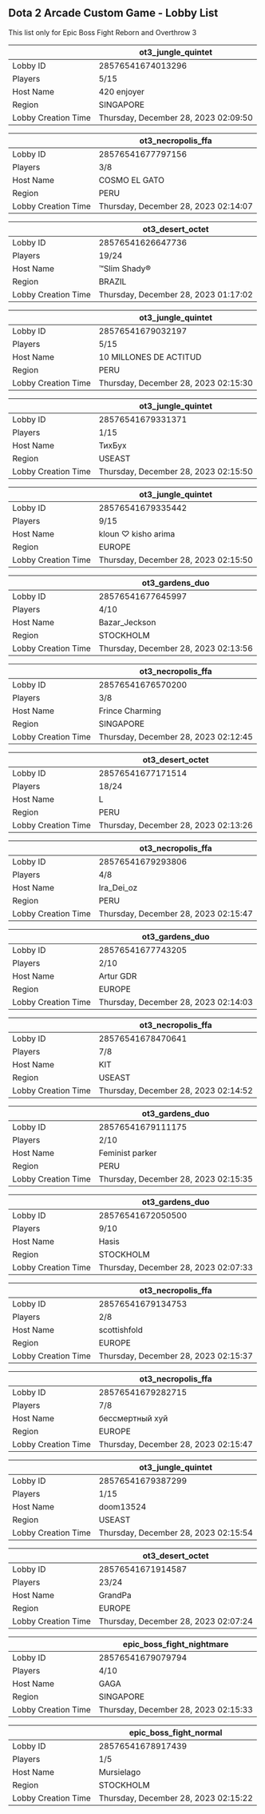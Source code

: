 ## Dota 2 Arcade Custom Game - Lobby List

This list only for Epic Boss Fight Reborn and Overthrow 3

|  | ot3_jungle_quintet |
| ------ | ------ |
| Lobby ID | 28576541674013296 |
| Players | 5/15 |
| Host Name | 420 enjoyer |
| Region | SINGAPORE |
| Lobby Creation Time | Thursday, December 28, 2023 02:09:50 |


|  | ot3_necropolis_ffa |
| ------ | ------ |
| Lobby ID | 28576541677797156 |
| Players | 3/8 |
| Host Name | COSMO EL GATO |
| Region | PERU |
| Lobby Creation Time | Thursday, December 28, 2023 02:14:07 |


|  | ot3_desert_octet |
| ------ | ------ |
| Lobby ID | 28576541626647736 |
| Players | 19/24 |
| Host Name | ™Slim Shady® |
| Region | BRAZIL |
| Lobby Creation Time | Thursday, December 28, 2023 01:17:02 |


|  | ot3_jungle_quintet |
| ------ | ------ |
| Lobby ID | 28576541679032197 |
| Players | 5/15 |
| Host Name | 10 MILLONES DE ACTITUD |
| Region | PERU |
| Lobby Creation Time | Thursday, December 28, 2023 02:15:30 |


|  | ot3_jungle_quintet |
| ------ | ------ |
| Lobby ID | 28576541679331371 |
| Players | 1/15 |
| Host Name | ТихБух |
| Region | USEAST |
| Lobby Creation Time | Thursday, December 28, 2023 02:15:50 |


|  | ot3_jungle_quintet |
| ------ | ------ |
| Lobby ID | 28576541679335442 |
| Players | 9/15 |
| Host Name | kloun ♡ kisho arima |
| Region | EUROPE |
| Lobby Creation Time | Thursday, December 28, 2023 02:15:50 |


|  | ot3_gardens_duo |
| ------ | ------ |
| Lobby ID | 28576541677645997 |
| Players | 4/10 |
| Host Name | Bazar_Jeckson |
| Region | STOCKHOLM |
| Lobby Creation Time | Thursday, December 28, 2023 02:13:56 |


|  | ot3_necropolis_ffa |
| ------ | ------ |
| Lobby ID | 28576541676570200 |
| Players | 3/8 |
| Host Name | Frince Charming |
| Region | SINGAPORE |
| Lobby Creation Time | Thursday, December 28, 2023 02:12:45 |


|  | ot3_desert_octet |
| ------ | ------ |
| Lobby ID | 28576541677171514 |
| Players | 18/24 |
| Host Name | L |
| Region | PERU |
| Lobby Creation Time | Thursday, December 28, 2023 02:13:26 |


|  | ot3_necropolis_ffa |
| ------ | ------ |
| Lobby ID | 28576541679293806 |
| Players | 4/8 |
| Host Name | Ira_Dei_oz |
| Region | PERU |
| Lobby Creation Time | Thursday, December 28, 2023 02:15:47 |


|  | ot3_gardens_duo |
| ------ | ------ |
| Lobby ID | 28576541677743205 |
| Players | 2/10 |
| Host Name | Artur GDR |
| Region | EUROPE |
| Lobby Creation Time | Thursday, December 28, 2023 02:14:03 |


|  | ot3_necropolis_ffa |
| ------ | ------ |
| Lobby ID | 28576541678470641 |
| Players | 7/8 |
| Host Name | KIT |
| Region | USEAST |
| Lobby Creation Time | Thursday, December 28, 2023 02:14:52 |


|  | ot3_gardens_duo |
| ------ | ------ |
| Lobby ID | 28576541679111175 |
| Players | 2/10 |
| Host Name | Feminist parker |
| Region | PERU |
| Lobby Creation Time | Thursday, December 28, 2023 02:15:35 |


|  | ot3_gardens_duo |
| ------ | ------ |
| Lobby ID | 28576541672050500 |
| Players | 9/10 |
| Host Name | Hasis |
| Region | STOCKHOLM |
| Lobby Creation Time | Thursday, December 28, 2023 02:07:33 |


|  | ot3_necropolis_ffa |
| ------ | ------ |
| Lobby ID | 28576541679134753 |
| Players | 2/8 |
| Host Name | scottishfold |
| Region | EUROPE |
| Lobby Creation Time | Thursday, December 28, 2023 02:15:37 |


|  | ot3_necropolis_ffa |
| ------ | ------ |
| Lobby ID | 28576541679282715 |
| Players | 7/8 |
| Host Name | бессмертный хуй |
| Region | EUROPE |
| Lobby Creation Time | Thursday, December 28, 2023 02:15:47 |


|  | ot3_jungle_quintet |
| ------ | ------ |
| Lobby ID | 28576541679387299 |
| Players | 1/15 |
| Host Name | doom13524 |
| Region | USEAST |
| Lobby Creation Time | Thursday, December 28, 2023 02:15:54 |


|  | ot3_desert_octet |
| ------ | ------ |
| Lobby ID | 28576541671914587 |
| Players | 23/24 |
| Host Name | GrandPa |
| Region | EUROPE |
| Lobby Creation Time | Thursday, December 28, 2023 02:07:24 |


|  | epic_boss_fight_nightmare |
| ------ | ------ |
| Lobby ID | 28576541679079794 |
| Players | 4/10 |
| Host Name | GAGA |
| Region | SINGAPORE |
| Lobby Creation Time | Thursday, December 28, 2023 02:15:33 |


|  | epic_boss_fight_normal |
| ------ | ------ |
| Lobby ID | 28576541678917439 |
| Players | 1/5 |
| Host Name | Mursielago |
| Region | STOCKHOLM |
| Lobby Creation Time | Thursday, December 28, 2023 02:15:22 |


